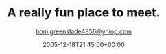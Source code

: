 ---
title: 'A really fun place to meet.'
posts: 1
hash: 't466'
author: 'boni.greenslade4856@yniop.com'
date: 2005-12-18T21:45:00+00:00
sources:
  - http://forums.tokipona.org/viewtopic.php%3Ft=466.html
---